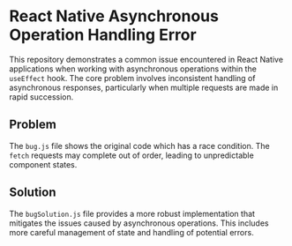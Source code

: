 # React Native Asynchronous Operation Handling Error

This repository demonstrates a common issue encountered in React Native applications when working with asynchronous operations within the `useEffect` hook. The core problem involves inconsistent handling of asynchronous responses, particularly when multiple requests are made in rapid succession.

## Problem

The `bug.js` file shows the original code which has a race condition.  The `fetch` requests may complete out of order, leading to unpredictable component states.

## Solution

The `bugSolution.js` file provides a more robust implementation that mitigates the issues caused by asynchronous operations. This includes more careful management of state and handling of potential errors. 